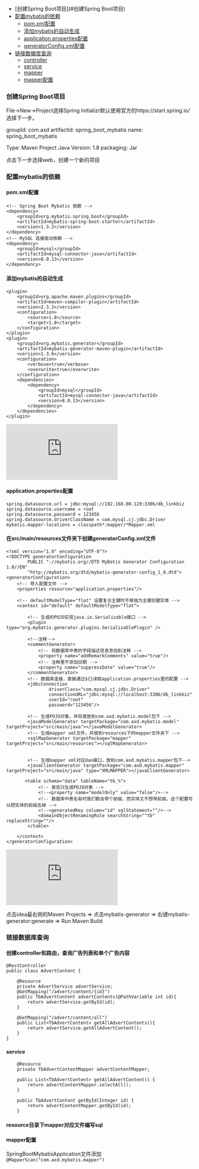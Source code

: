 * [创建Spring Boot项目](#创建Spring Boot项目)
* [配置mybatis的依赖](#配置mybatis的依赖)
    * [pom.xml配置](#pom.xml配置)
    * [添加mybatis的自动生成](#添加mybatis的自动生成)
    * [application.properties配置](#application.properties配置)
    * [generatorConfig.xml配置](#在src/main/resources文件夹下创建generatorConfig.xml文件)
* [链接数据库查询](#链接数据库查询)
    * [controller](#创建controller和路由，查询广告列表和单个广告内容)
    * [service](#service)
    * [mapper](#resource目录下mapper对应文件编写sql)
    * [mapper配置](#mapper配置)
    
### 创建Spring Boot项目
File->New->Project选择Spring Initializr默认使用官方的https://start.spring.io/选择下一步。

groupId: com.axd
artifactId: spring_boot_mybatis
name: spring_boot_mybatis

Type: Maven Project 
Java Version: 1.8
packaging: Jar 

点击下一步选择web，创建一个新的项目

### 配置mybatis的依赖

#### pom.xml配置
```
<!-- Spring Boot Mybatis 依赖 -->
<dependency>
    <groupId>org.mybatis.spring.boot</groupId>
    <artifactId>mybatis-spring-boot-starter</artifactId>
    <version>1.3.2</version>
</dependency>
<!-- MySQL 连接驱动依赖 -->
<dependency>
    <groupId>mysql</groupId>
    <artifactId>mysql-connector-java</artifactId>
    <version>8.0.13</version>
</dependency>
```
#### 添加mybatis的自动生成
```
<plugin>
    <groupId>org.apache.maven.plugins</groupId>
    <artifactId>maven-compiler-plugin</artifactId>
    <version>2.3.2</version>
    <configuration>
        <source>1.8</source>
        <target>1.8</target>
    </configuration>
</plugin>
<plugin>
    <groupId>org.mybatis.generator</groupId>
    <artifactId>mybatis-generator-maven-plugin</artifactId>
    <version>1.3.6</version>
    <configuration>
        <verbose>true</verbose>
        <overwrite>true</overwrite>
    </configuration>
    <dependencies>
        <dependency>
            <groupId>mysql</groupId>
            <artifactId>mysql-connector-java</artifactId>
            <version>8.0.13</version>
        </dependency>
    </dependencies>
</plugin>
```

![pom.xml具体配置](https://github.com/wuyachao/spring_boot_mybatis/blob/master/pom.xml)

#### application.properties配置

```
spring.datasource.url = jdbc:mysql://192.168.80.129:3306/db_linkbiz
spring.datasource.username = root
spring.datasource.password = 123456
spring.datasource.driverClassName = com.mysql.cj.jdbc.Driver
mybatis.mapper-locations = classpath*:mapper/*Mapper.xml
```

#### 在src/main/resources文件夹下创建generatorConfig.xml文件

```
<?xml version="1.0" encoding="UTF-8"?>
<!DOCTYPE generatorConfiguration
        PUBLIC "-//mybatis.org//DTD MyBatis Generator Configuration 1.0//EN"
        "http://mybatis.org/dtd/mybatis-generator-config_1_0.dtd">
<generatorConfiguration>
    <!-- 导入配置文件 -->
    <properties resource="application.properties"/>

    <!-- defaultModelType="flat" 设置复合主键时不单独为主键创建实体 -->
    <context id="default" defaultModelType="flat">

        <!-- 生成的POJO实现java.io.Serializable接口 -->
        <plugin type="org.mybatis.generator.plugins.SerializablePlugin" />

        <!--注释-->
        <commentGenerator>
            <!-- 将数据库中表的字段描述信息添加到注释 -->
            <property name="addRemarkComments" value="true"/>
            <!-- 注释里不添加日期 -->
            <property name="suppressDate" value="true"/>
        </commentGenerator>
        <!-- 数据库连接，直接通过${}读取application.properties里的配置 -->
        <jdbcConnection
                driverClass="com.mysql.cj.jdbc.Driver"
                connectionURL="jdbc:mysql://localhost:3306/db_linkbiz"
                userId="root"
                password="123456"/>

        <!-- 生成POJO对象，并将类放到com.axd.mybatis.model包下 -->
        <javaModelGenerator targetPackage="com.axd.mybatis.model" targetProject="src/main/java"></javaModelGenerator>
        <!-- 生成mapper xml文件，并放到resources下的mapper文件夹下 -->
        <sqlMapGenerator targetPackage="mapper"  targetProject="src/main/resources"></sqlMapGenerator>


        <!-- 生成mapper xml对应dao接口，放到com.axd.mybatis.mapper包下-->
        <javaClientGenerator targetPackage="com.axd.mybatis.mapper" targetProject="src/main/java" type="XMLMAPPER"></javaClientGenerator>

       <table schema="data" tableName="tb_%">
            <!-- 是否只生成POJO对象 -->
            <!--<property name="modelOnly" value="false"/>-->
            <!-- 数据库中表名有时我们都会带个前缀，而实体又不想带前缀，这个配置可以把实体的前缀去掉 -->
            <!--<generatedKey column="id" sqlStatement=""/>-->
            <domainObjectRenamingRule searchString="^tb" replaceString=""/>
        </table>

    </context>
</generatorConfiguration>
```
![具体](https://github.com/wuyachao/spring_boot_mybatis/blob/master/src/main/resources/generatorConfig.xml)

点击idea最右侧的Maven Projects => 点击mybatis-generator => 右键mybatis-generator:generate => Run Maven Build


### 链接数据库查询

#### 创建controller和路由，查询广告列表和单个广告内容
```
@RestController
public class AdvertContent {

    @Resource
    private AdvertService advertService;
    @GetMapping("/advert/content/{id}")
    public TbAdvertContent advertContents(@PathVariable int id){
        return advertService.getById(id);
    }

    @GetMapping("/advert/content/all")
    public List<TbAdvertContent> getAllAdvertContents(){
        return advertService.getAllAdvertContent();
    }
}
```

#### service

```
    @Resource
    private TbAdvertContentMapper advertContentMapper;

    public List<TbAdvertContent> getAllAdvertContent() {
        return advertContentMapper.selectAll();
    }

    public TbAdvertContent getById(Integer id) {
        return advertContentMapper.getById(id);
    }
```
#### resource目录下mapper对应文件编写sql

#### mapper配置
SpringBootMybatisApplication文件添加`@MapperScan("com.axd.mybatis.mapper")`
